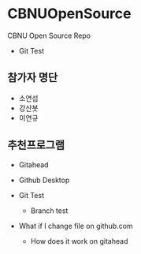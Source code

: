 # CBNUOpenSource
CBNU Open Source Repo
* Git Test

## 참가자 명단	
* 소연섭
* 강산봇  
* 이연규

## 추천프로그램
* Gitahead
* Github Desktop

* Git Test
    * Branch test
* What if I change file on github.com
    * How does it work on gitahead
